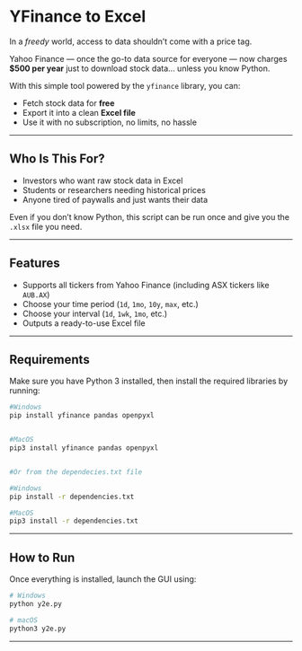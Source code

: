 # YFinance to Excel

In a _freedy_ world, access to data shouldn’t come with a price tag.

Yahoo Finance — once the go-to data source for everyone — now charges **$500 per year** just to download stock data... unless you know Python.

With this simple tool powered by the `yfinance` library, you can:
- Fetch stock data for **free**
- Export it into a clean **Excel file**
- Use it with no subscription, no limits, no hassle

---

## Who Is This For?

- Investors who want raw stock data in Excel
-  Students or researchers needing historical prices
-  Anyone tired of paywalls and just wants their data

Even if you don’t know Python, this script can be run once and give you the `.xlsx` file you need.

---

## Features

- Supports all tickers from Yahoo Finance (including ASX tickers like `AUB.AX`)
- Choose your time period (`1d`, `1mo`, `10y`, `max`, etc.)
- Choose your interval (`1d`, `1wk`, `1mo`, etc.)
- Outputs a ready-to-use Excel file

---

## Requirements

Make sure you have Python 3 installed, then install the required libraries by running:

```bash
#Windows
pip install yfinance pandas openpyxl


#MacOS
pip3 install yfinance pandas openpyxl


#Or from the dependecies.txt file

#Windows
pip install -r dependencies.txt

#MacOS
pip3 install -r dependencies.txt 
```

----

## How to Run

Once everything is installed, launch the GUI using:

```bash
# Windows
python y2e.py

# macOS
python3 y2e.py
```

---
